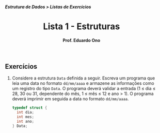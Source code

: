 
<h1></h1>
<h5>Estrutura de Dados > Listas de Exercícios</h5>
<h1></h1>

<h1 align="center">
Lista 1 - Estruturas
</h1>

<h4 align="center">
  Prof. Eduardo Ono
</h4>

<br>

## Exercícios

1. Considere a estrutura `Data` definida a seguir. Escreva um programa que leia uma data no formato `dd/mm/aaaa` e armazene as informações como um registro do tipo `Data`. O programa deverá validar a entrada (1 &le; dia &le; 28, 30 ou 31, dependente do mês, 1 &le; mês &le; 12 e ano > 1). O programa deverá imprimir em seguida a data no formato `dd/mm/aaaa`.

    ```c
    typedef struct {
      int dia;
      int mes;
      int ano;
    } Data;
    ```

<br>
